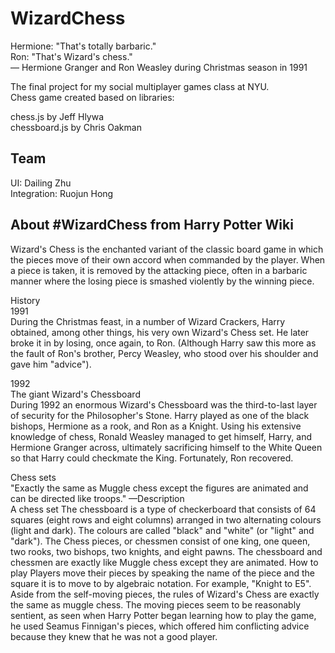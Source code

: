 # WizardChess #

Hermione: "That's totally barbaric."<br/>
Ron: "That's Wizard's chess."<br/>
— Hermione Granger and Ron Weasley during Christmas season in 1991

The final project for my social multiplayer games class at NYU.</br>
Chess game created based on libraries:

chess.js by Jeff Hlywa<br>
chessboard.js by Chris Oakman


## Team ##
UI: Dailing Zhu<br/>
Integration: Ruojun Hong<br/>

## About #WizardChess from Harry Potter Wiki ##

Wizard's Chess is the enchanted variant of the classic board game in which the pieces move of their own accord when commanded by the player. When a piece is taken, it is removed by the attacking piece, often in a barbaric manner where the losing piece is smashed violently by the winning piece.

History<br/>
1991<br/>
During the Christmas feast, in a number of Wizard Crackers, Harry obtained, among other things, his very own Wizard's Chess set. He later broke it in by losing, once again, to Ron. (Although Harry saw this more as the fault of Ron's brother, Percy Weasley, who stood over his shoulder and gave him "advice").

1992<br/>
The giant Wizard's Chessboard</br>
During 1992 an enormous Wizard's Chessboard was the third-to-last layer of security for the Philosopher's Stone. Harry played as one of the black bishops, Hermione as a rook, and Ron as a Knight. Using his extensive knowledge of chess, Ronald Weasley managed to get himself, Harry, and Hermione Granger across, ultimately sacrificing himself to the White Queen so that Harry could checkmate the King. Fortunately, Ron recovered.


Chess sets<br/>
"Exactly the same as Muggle chess except the figures are animated and can be directed like troops."
—Description<br>
A chess set
The chessboard is a type of checkerboard that consists of 64 squares (eight rows and eight columns) arranged in two alternating colours (light and dark). The colours are called "black" and "white" (or "light" and "dark"). The Chess pieces, or chessmen consist of one king, one queen, two rooks, two bishops, two knights, and eight pawns. The chessboard and chessmen are exactly like Muggle chess except they are animated.
How to play
Players move their pieces by speaking the name of the piece and the square it is to move to by algebraic notation. For example, "Knight to E5". Aside from the self-moving pieces, the rules of Wizard's Chess are exactly the same as muggle chess. The moving pieces seem to be reasonably sentient, as seen when Harry Potter began learning how to play the game, he used Seamus Finnigan's pieces, which offered him conflicting advice because they knew that he was not a good player.
